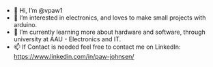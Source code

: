 - 👋 Hi, I’m @vpaw1
- 👀 I’m interested in electronics, and loves to make small projects with arduino.
- 🌱 I’m currently learning more about hardware and software, through university at AAU - Electronics and IT.
- 📫 If Contact is needed feel free to contact me on LinkedIn: https://www.linkedin.com/in/paw-johnsen/

<!---
vpaw1/vpaw1 is a ✨ special ✨ repository because its `README.md` (this file) appears on your GitHub profile.
You can click the Preview link to take a look at your changes.
--->
